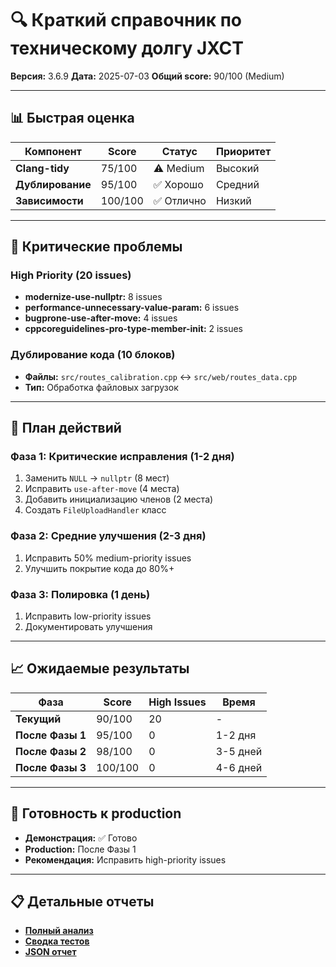 # 🔍 Краткий справочник по техническому долгу JXCT

**Версия:** 3.6.9
**Дата:** 2025-07-03
**Общий score:** 90/100 (Medium)

---

## 📊 Быстрая оценка

| Компонент | Score | Статус | Приоритет |
|-----------|-------|--------|-----------|
| **Clang-tidy** | 75/100 | ⚠️ Medium | Высокий |
| **Дублирование** | 95/100 | ✅ Хорошо | Средний |
| **Зависимости** | 100/100 | ✅ Отлично | Низкий |

---

## 🔴 Критические проблемы

### High Priority (20 issues)
- **modernize-use-nullptr:** 8 issues
- **performance-unnecessary-value-param:** 6 issues
- **bugprone-use-after-move:** 4 issues
- **cppcoreguidelines-pro-type-member-init:** 2 issues

### Дублирование кода (10 блоков)
- **Файлы:** `src/routes_calibration.cpp` ↔ `src/web/routes_data.cpp`
- **Тип:** Обработка файловых загрузок

---

## 🎯 План действий

### Фаза 1: Критические исправления (1-2 дня)
1. Заменить `NULL` → `nullptr` (8 мест)
2. Исправить `use-after-move` (4 места)
3. Добавить инициализацию членов (2 места)
4. Создать `FileUploadHandler` класс

### Фаза 2: Средние улучшения (2-3 дня)
1. Исправить 50% medium-priority issues
2. Улучшить покрытие кода до 80%+

### Фаза 3: Полировка (1 день)
1. Исправить low-priority issues
2. Документировать улучшения

---

## 📈 Ожидаемые результаты

| Фаза | Score | High Issues | Время |
|------|-------|-------------|-------|
| **Текущий** | 90/100 | 20 | - |
| **После Фазы 1** | 95/100 | 0 | 1-2 дня |
| **После Фазы 2** | 98/100 | 0 | 3-5 дней |
| **После Фазы 3** | 100/100 | 0 | 4-6 дней |

---

## 🚀 Готовность к production

- **Демонстрация:** ✅ Готово
- **Production:** После Фазы 1
- **Рекомендация:** Исправить high-priority issues

---

## 📋 Детальные отчеты

- **[Полный анализ](../../../test_reports/technical-debt-assessment.md)**
- **[Сводка тестов](../../../test_reports/MASTER_TEST_SUMMARY.md)**
- **[JSON отчет](../../../test_reports/technical-debt-ci.json)**

